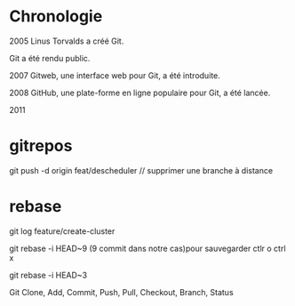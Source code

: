 # Chronologie
2005
Linus Torvalds a créé Git.

Git a été rendu public.

2007
Gitweb, une interface web pour Git, a été introduite.

2008
GitHub, une plate-forme en ligne populaire pour Git, a été lancée.

2011
# gitrepos

git push -d origin feat/descheduler // supprimer une branche à distance

# rebase
git log feature/create-cluster

git rebase -i HEAD~9 (9 commit dans notre cas)pour sauvegarder ctlr o ctrl x

git rebase -i HEAD~3

Git Clone, Add, Commit, Push, Pull, Checkout, Branch, Status


